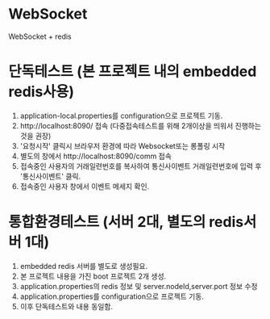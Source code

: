 # WebSocket
WebSocket + redis

 # 단독테스트 (본 프로젝트 내의 embedded redis사용)
  1) application-local.properties를 configuration으로 프로젝트 기동.
  2) http://localhost:8090/ 접속 (다중접속테스트를 위해 2개이상을 띄워서 진행하는것을 권장)
  3) '요청시작' 클릭시 브라우저 환경에 따라 Websocket또는 롱폴링 시작
  4) 별도의 창에서 http://localhost:8090/comm 접속
  5) 접속중인 사용자의 거래일련번호를 복사하여 통신사이벤트 거래일련번호에 입력 후 '통신사이벤트' 클릭.
  6) 접속중인 사용자 창에서 이벤트 메세지 확인.
  
# 통합환경테스트 (서버 2대, 별도의 redis서버 1대)
  1) embedded redis 서버를 별도로 생성필요.
  2) 본 프로젝트 내용을 가진 boot 프로젝트 2개 생성.
  3) application.properties의 redis 정보 및 server.nodeId,server.port 정보 수정
  4) application.properties를 configuration으로 프로젝트 기동.
  5) 이후 단독테스트와 내용 동일함.
